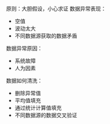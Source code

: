 



原则：大胆假设，小心求证
数据异常表现：

- 空值
- 波动太大
- 不同数据源获取的数据矛盾

数据异常原因：

- 系统故障
- 人为因素

数据如何清洗：

- 删除异常值
- 平均值填充
- 通过统计计算值填充
- 不同数据源的数据交叉验证

 

 

 

 









